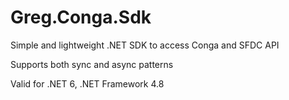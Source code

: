 # Greg.Conga.Sdk

Simple and lightweight .NET SDK to access Conga and SFDC API

Supports both sync and async patterns

Valid for .NET 6, .NET Framework 4.8
